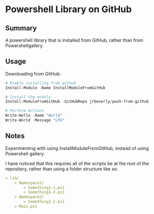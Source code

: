 # Powershell Library on GitHub

## Summary

A powershell library that is installed from GitHub, rather than from Powershellgallery.

## Usage

Downloading from GitHub:

```powershell
# Enable installing from github
Install-Module -Name InstallModuleFromGitHub

# Install the module
Install-ModuleFromGitHub -GitHubRepo jrbeverly/pwsh-from-github

# Perform Actions
Write-Hello -Name "World"
Write-World -Message "LFG"
```

## Notes

Experimenting with using InstallModuleFromGitHub, instead of using Powershell gallery.

I have noticed that this requires all of the scripts be at the root of the repository, rather than using a folder structure like so:

```markdown
> lib/
    > Namespace1/
        > Something1-1.ps1
        > Something1-2.ps1
    > Namespace2/
        > Something2-2.ps1
    > Main.ps1
```
